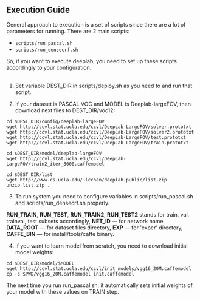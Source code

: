 ## Execution Guide
General approach to execution is a set of scripts since there are a lot of parameters for running. There are 2 main scripts: 
 - ``` scripts/run_pascal.sh ```
 - ``` scripts/run_densecrf.sh ```

So, if you want to execute deeplab, you need to set up these scripts accordingly to your configuration. <br/><br/>


1. Set variable DEST_DIR in scripts/deploy.sh as you need to and run that script.

2. If your dataset is PASCAL VOC and MODEL is Deeplab-largeFOV, then download next files to DEST_DIR/voc12:
  
  ```
  cd $DEST_DIR/config/deeplab-largeFOV
  wget http://ccvl.stat.ucla.edu/ccvl/DeepLab-LargeFOV/solver.prototxt
  wget http://ccvl.stat.ucla.edu/ccvl/DeepLab-LargeFOV/solver2.prototxt
  wget http://ccvl.stat.ucla.edu/ccvl/DeepLab-LargeFOV/test.prototxt
  wget http://ccvl.stat.ucla.edu/ccvl/DeepLab-LargeFOV/train.prototxt
  
  cd $DEST_DIR/model/deeplab-largeFOV
  wget http://ccvl.stat.ucla.edu/ccvl/DeepLab-LargeFOV/train2_iter_8000.caffemodel
  
  cd $DEST_DIR/list
  wget http://www.cs.ucla.edu/~lcchen/deeplab-public/list.zip
  unzip list.zip .
  ```

3. To run system you need to configure variables in scripts/run_pascal.sh and scripts/run_densecrf.sh properly.

  __RUN_TRAIN__, __RUN_TEST__, __RUN_TRAIN2__, __RUN_TEST2__ stands for train, val, trainval, test subsets accordingly,
  __NET_ID__ — for network name,
  __DATA_ROOT__ — for dataset files directory,
  __EXP__ — for 'exper' directory,
  __CAFFE_BIN__ — for install/tools/caffe binary.

4. If you want to learn model from scratch, you need to download initial model weights:
  
  ```
  cd $DEST_DIR/model/$MODEL
  wget http://ccvl.stat.ucla.edu/ccvl/init_models/vgg16_20M.caffemodel
  cp -s $PWD/vgg16_20M.caffemodel init.caffemodel
  ```
  The next time you run run_pascal.sh, it automatically sets initial weights of your model with these values on TRAIN step.
